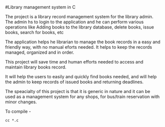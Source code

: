 #Library management system in C

The project is a library record management system for the library admin.
The admin hs to login to the application and he can perform various operations like 
Adding books to the library database, delete books, issue books, search for books, etc

The application helps he librarian to manage the book records in a easy and friendly way,
 with no manual eforts needed.
It helps to keep the records managed, organized and in order.

This project will save time and human efforts needed to access and maintain library books record.

It will help the users to easily and quickly find books needed, and will help the admin to keep records
of issued books and returning deadlines.

The speacialty of this project is that it is generic in nature and it can be used as a management system for any shops, for bus/train reservation with minor changes.


To compile - 

```
cc *.c
```
